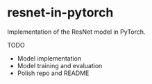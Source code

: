 # resnet-in-pytorch
Implementation of the ResNet model in PyTorch.

TODO
- Model implementation
- Model training and evaluation
- Polish repo and README
